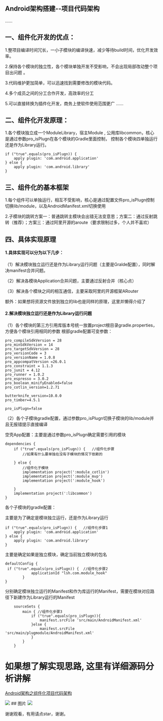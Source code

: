 ## Android架构搭建--项目代码架构
......
## 一、组件化开发的优点：
1.整项目编译时间冗长，一小子模块的编译快速，减少等待build时间，优化开发效率。

2.保持各个模块的独立性，各个模块单独开发不受影响，不会出现局部改动整个项目出问题 。

3.代码维护更加简单，可以迅速找到需要修改的模块代码。

4.多个成员之间的分工合作开发，高效率的分工

5.可以直接转换为插件化开发，商务上使软件使用范围更广
......

## 二、组件化开发原理：
1.各个模块独立成一个ModuleLibrary，宿主Module ,  公用库libcommon，核心是通过参数pro_isPlugn在各个模块的Gradle里面控制，
控制各个模块四单独运行还是作为Library运行。
```
if ("true".equals(pro_isPlugn)) {  
    apply plugin: 'com.android.application'
} else {
    apply plugin: 'com.android.library'
}
```
## 三、组件化的基本框架
1.每个组件可以单独运行，相互不受影响，核心是通过配置文件pro_isPlugn控制切换lib/module，以及AndroidManifest.xml切换使用

2.子模块的跳转方案一：普通跳转主模块会出错无法变意思；方案二：通过反射跳转（推荐）；方案三：通过阿里开源的aroute（要求限制过多，个人并不喜欢）

## 四、具体实现原理
#### 1.具体实现可以分为以下几步：

（1）解决模块独立运行还是作为Library运行问题（主要是Gralde配置），同时解决manifest合并问题。

（2）解决各模块Application合并问题，主要通过反射合并（核心点）

（3）解决各个模块之间的相互通信，主要采取阿里的开源框架ARouter

额外：如果想将资源文件放到独立的lib也是同样的原理，这里并懒得介绍了
#### 2.解决模块独立运行还是作为Library运行问题

（1）各个模块的第三方引用库版本号统一放置project根目录gradle.properties，方便各个模块引用相同的参数
    根部gradle配置可变参数：
```
pro_compileSdkVersion = 28
pro_minSdkVersion = 14
pro_targetSdkVersion = 28
pro_versionCode = 3
pro_versionName = 1.0.8
pro_appcompatVersion =26.0.1
pro_constraint = 1.1.3
pro_junit = 4.12
pro_runner = 1.0.2
pro_espresso = 3.0.2
pro_boolean_minifyEnabled=false
pro_cotlin_version=1.2.71

butterknife_version=10.0.0
pro_timber=4.5.1

pro_isPlugn=false
```

（2）各个子模块gradle配置，通过参数pro_isPlugn切换子模块的lib/module并且无报错提示直接编译

空壳App配置：主要是通过参数pro_isPlugn确定需要引用的模块
```
dependencies {
    if ("true".equals(pro_isPlugn)) {   //组件化步骤
        //如果有什么要单独在没有子模块的情况下依赖的

    } else {
        //组件化子模块
        implementation project(':module_cotlin')
        implementation project(':module_mvp')
        implementation project(':module_hook')

    }
    implementation project(':libcommon')
}
```

各个子模块的gradle配置：

主要是为了确定是模块独立运行，还是作为Library运行
```
if ("true".equals(pro_isPlugn)) {   //组件化步骤1
    apply plugin: 'com.android.application'
} else {
    apply plugin: 'com.android.library'
}
```
主要是确定如果是独立模块，确定当前独立模块的包名
```
defaultConfig {
 if ("true".equals(pro_isPlugn)) {  //组件化步骤2
            applicationId "lsh.com.module_hook"
        }
}
```
分别确定模块独立运行的Manifest和作为库运行的Manifest，需要在模块对应路径下新建作为Library运行的Manifest
```
    sourceSets {
        main { //组件化步骤3
            if ("true".equals(pro_isPlugn)){
                manifest.srcFile 'src/main/AndroidManifest.xml'
            }else {
                manifest.srcFile 'src/main/plugmodule/AndroidManifest.xml'
            }
        }
    }
```
# 如果想了解实现思路, 这里有详细源码分析讲解
<a href="https://blog.csdn.net/insist_hui/article/details/86478569" target="_blank">Android架构之组件化项目代码架构</a>

<img src="https://github.com/lshAndroid/CodeArchitect/blob/master/gif/pic2.gif" raw=true/>
## 图片

<img src="https://github.com/lshAndroid/CodeArchitect/blob/master/gif/pic1.jpg" raw=true/>


谢谢观看，有用请点star，谢谢。











